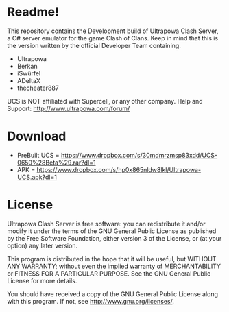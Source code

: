 # Readme!
This repository contains the Development build of Ultrapowa Clash Server, a C# server emulator for the game Clash of Clans. 
Keep in mind that this is the version written by the official Developer Team containing.

* Ultrapowa									
* Berkan			
* iSwürfel
* ADeltaX								
* thecheater887										

UCS is NOT affiliated with Supercell, or any other company.
Help and Support: http://www.ultrapowa.com/forum/

# Download
* PreBuilt UCS = https://www.dropbox.com/s/30mdmrzmsp83xdd/UCS-0650%28Beta%29.rar?dl=1
* APK = https://www.dropbox.com/s/hp0x865nldw8lkl/Ultrapowa-UCS.apk?dl=1

# License
Ultrapowa Clash Server is free software: you can redistribute it and/or modify
it under the terms of the GNU General Public License as published by
the Free Software Foundation, either version 3 of the License, or
(at your option) any later version.

This program is distributed in the hope that it will be useful,
but WITHOUT ANY WARRANTY; without even the implied warranty of
MERCHANTABILITY or FITNESS FOR A PARTICULAR PURPOSE.  See the
GNU General Public License for more details.

You should have received a copy of the GNU General Public License
along with this program.  If not, see <http://www.gnu.org/licenses/>.
	
